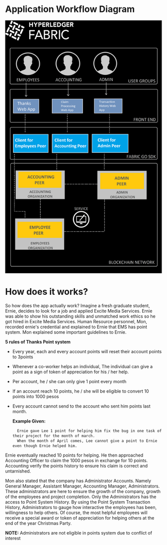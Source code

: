 # Application Workflow Diagram

![](/docs-images/workflow.png)

# How does it works?

So how does the app actually work? Imagine a fresh graduate student, Ernie, decides to look for a job and 
applied Excite Media Services. Ernie was able to show his outstanding skills and unmatched work ethics so 
he got hired in Excite Media Services. Human Resource personnel, Mon, recorded ernie's credential and 
explained to Ernie that EMS has point system. Mon explained some important guidelines to Ernie.

**5 rules of Thanks Point system**

- Every year, each and every account points will reset their account points to 3points
- Whenever a co-worker helps an individual, The individual can give a point as a sign of token of 
    appreciation for his / her help.
- Per account, he / she can only give 1 point every month
- If an account reach 10 points, he / she will be eligible to convert 10 points into 1000 pesos
- Every account cannot send to the account who sent him points last month.
    
    **Example Given:**

        Ernie gave Lee 1 point for helping him fix the bug in one task of their project for the month of march.
        When the month of April comes, Lee cannot give a point to Ernie even though Ernie helped him.

Ernie eventually reached 10 points for helping. He then approached Accounting Officer to claim the 
1000 pesos in exchange for 10 points. Accounting verify the points history to ensure his claim is correct and
untarnished.

Mon also stated that the company has Administrator Accounts. Namely General Manager, Assistant Manager, Accounting
Manager, Administrators. These administrators are here to ensure the growth of the company, growth of the employees
and project completion. Only the Administrators has the access to Point System History. By using the Point System 
Transaction History, Administrators to gauge how interactive the employees has been, willingness to help others.
Of course, the most helpful employees will receive a special award or token of appreciation for helping others at 
the end of the year Christmas Party. 


**NOTE:** Administrators are not eligible in points system due to conflict of interest